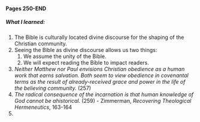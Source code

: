 #### Pages 250-END
##### What I learned:
1. The Bible is culturally located divine discourse for the shaping of the Christian community.
1. Seeing the Bible as divine discourse allows us two things:
	1. We assume the unity of the Bible.
	2. We will expect reading the Bible to impact readers.
2. *Neither Matthew nor Paul envisions Christian obedience as a human work that earns salvation. Both seem to view obedience in covenantal terms as the result of already-received grace and power in the life of the believing community.* (257)
3. *The radical consequence of the incarnation is that human knowledge of God cannot be ahistorical.* (259) - Zimmerman, *Recovering Theological Hermeneutics*, 163-164
4. 



